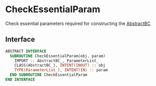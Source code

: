 # CheckEssentialParam

Check essential parameters required for constructing the [AbstractBC](./AbstractBC_.md)

## Interface

```fortran
ABSTRACT INTERFACE
  SUBROUTINE CheckEssentialParam(obj, param)
    IMPORT :: AbstractBC_, ParameterList_
    CLASS(AbstractBC_), INTENT(INOUT) :: obj
    TYPE(ParameterList_), INTENT(IN) :: param
  END SUBROUTINE CheckEssentialParam
END INTERFACE
```
